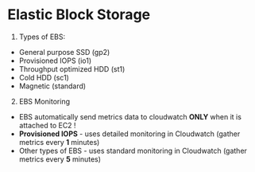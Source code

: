 # Elastic Block Storage

1. Types of EBS:
  * General purpose SSD (gp2)
  * Provisioned IOPS (io1)
  * Throughput optimized HDD (st1)
  * Cold HDD (sc1)
  * Magnetic (standard)

2. EBS Monitoring
  * EBS automatically send metrics data to cloudwatch __ONLY__ when it is attached to EC2 !
  * __Provisioned IOPS__ - uses detailed monitoring in Cloudwatch (gather metrics every __1__ minutes)
  * Other types of EBS - uses standard monitoring in Cloudwatch (gather metrics every __5__ minutes)
 
